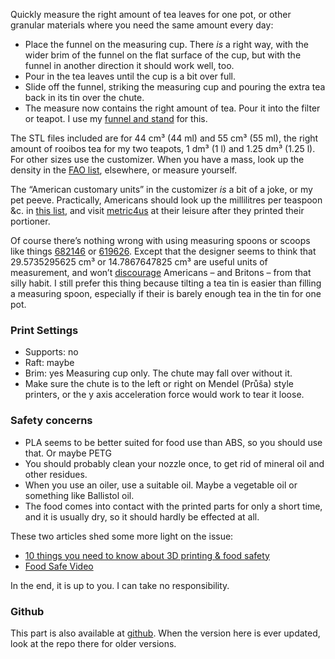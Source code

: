 Quickly measure the right amount of tea leaves for one pot, or other granular materials where you need the same amount every day:

* Place the funnel on the measuring cup. There *is* a right way, with the wider brim of the funnel on the flat surface of the cup, but with the funnel in another direction it should work well, too.
* Pour in the tea leaves until the cup is a bit over full.
* Slide off the funnel, striking the measuring cup and pouring the extra tea back in its tin over the chute.
* The measure now contains the right amount of tea. Pour it into the filter or teapot. I use my [funnel and stand](https://www.thingiverse.com/thing:2144990) for this.


The STL files included are for 44 cm³ (44 ml) and 55 cm³ (55 ml), the
right amount of rooibos tea for my two teapots, 1 dm³ (1 l) and 1.25
dm³ (1.25 l). For other sizes use the customizer.  When you have a mass, look up the density in the [FAO list](http://www.fao.org/docrep/017/ap815e/ap815e.pdf), elsewhere, or measure yourself.

The “American customary units” in the customizer *is* a bit of a joke, or my pet peeve.
Practically, Americans should look up the millilitres per teaspoon &c. in [this list](http://www.jsward.com/cooking/conversion.shtml), and visit [metric4us](http://metric4us.com/) at their leisure after they printed their portioner.

Of course there’s nothing wrong with using measuring spoons or scoops like things [682146](https://www.thingiverse.com/thing:682146) or [619626](https://www.thingiverse.com/thing:619626). Except that the designer seems to think that 29.5735295625 cm³ or 14.7867647825 cm³ are useful units of measurement, and won’t [discourage](http://metric4us.com) Americans – and Britons – from that silly habit. I still prefer this thing because tilting a tea tin is easier than filling a measuring spoon, especially if their is barely enough tea in the tin for one pot.


### Print Settings

* Supports: no
* Raft: maybe
* Brim: yes Measuring cup only. The chute may fall over without it.
* Make sure the chute is to the left or right on Mendel (Průša) style printers, or the y axis acceleration force would work to tear it loose.



### Safety concerns

* PLA seems to be better suited for food use than ABS, so you should use that. Or maybe PETG
* You should probably clean your nozzle once, to get rid of mineral oil and other residues.
* When you use an oiler, use a suitable oil. Maybe a vegetable oil or something like Ballistol oil.
* The food comes into contact with the printed parts for only a short time, and it is usually dry, so it should hardly be effected at all.

These two articles shed some more light on the issue:
* [10 things you need to know about 3D printing & food safety](https://pinshape.com/blog/3d-printing-food-safe/)
* [Food Safe Video](https://joes3dworkbench.blogspot.de/2015/07/food-safe-video.html)

In the end, it is up to you. I can take no responsibility.


### Github

This part is also available at
[github](https://github.com/ospalh/3d-printing/tree/develop/tea-portioner). When
the version here is ever updated, look at the repo there for older
versions.
